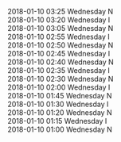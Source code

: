2018-01-10 03:25 Wednesday  N  
2018-01-10 03:20 Wednesday  I  
2018-01-10 03:05 Wednesday  N  
2018-01-10 02:55 Wednesday  I  
2018-01-10 02:50 Wednesday  N  
2018-01-10 02:45 Wednesday  I  
2018-01-10 02:40 Wednesday  N  
2018-01-10 02:35 Wednesday  I  
2018-01-10 02:30 Wednesday  N  
2018-01-10 02:00 Wednesday  I  
2018-01-10 01:45 Wednesday  N  
2018-01-10 01:30 Wednesday  I  
2018-01-10 01:20 Wednesday  N  
2018-01-10 01:15 Wednesday  I  
2018-01-10 01:00 Wednesday  N  
